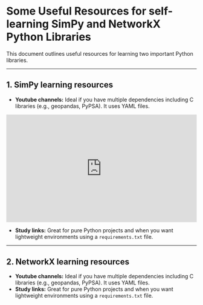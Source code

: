 # Some Useful Resources for self-learning SimPy and NetworkX Python Libraries

This document outlines useful resources for learning two important Python libraries.

---

## 1. SimPy learning resources

- **Youtube channels:** Ideal if you have multiple dependencies including C libraries (e.g., geopandas, PyPSA). It uses YAML files.
  

<div style="position: relative; width: 100%; padding-bottom: 56.25%">
<iframe src="https://www.youtube.com/embed/3CM1_Ji6fJ8" 
        title="Anti-Trust - The War Machine" frameborder="0" allowfullscreen
        allow="accelerometer; autoplay; clipboard-write; encrypted-media; gyroscope; picture-in-picture" 
        style="position: absolute; width: 100%; height: 100%;">
</iframe>
</div>


- **Study links:** Great for pure Python projects and when you want lightweight environments using a `requirements.txt` file.

---

## 2. NetworkX learning resources

- **Youtube channels:** Ideal if you have multiple dependencies including C libraries (e.g., geopandas, PyPSA). It uses YAML files.
- **Study links:** Great for pure Python projects and when you want lightweight environments using a `requirements.txt` file.